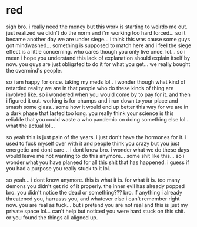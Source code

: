 # red

sigh bro. i really need the money but this work is starting to weirdo me out.  just realized we didn't do the norm and i'm working too hard forced...  so it became another day we are under siege...  i think this was cause some guys got mindwashed...  something is supposed to match here and i feel the siege effect is a little concerning.  who cares though you only live once.  lol...  so i mean i hope you understand this lack of explanation should explain itself by now.  you guys are just obligated to do it for what you get...  we really bought the overmind's people.

so i am happy for once.  taking my meds  lol.. i wonder though what kind of retarded reality we are in that people who do these kinds of thing are involved like.  so i wondered when you would come by to pay for it.  and then i figured it out.  working is for chumps and i run down to your place and smash some glass.. some how it would end up better this way for we are in a dark phase that lasted too long.  you really think your science is this reliable that you could waste a who pandemic on doing something else lol... what the actual lol...

so yeah this is just pain of the years. i just don't have the hormones for it. i used to fuck myself over with it and people think you crazy but you just energetic and dont care...  i dont know bro. i wonder what we do these days would leave me not wanting to do this anymore...  some shit like this...  so i wonder what you have planeed for all this shit that has happened. i guess if you had a purpose you really stuck to it lol.

so yeah...  i dont know anymore.  this is what it is.  for what it is.  too many demons you didn't get rid of it properly.  the inner evil has already popped bro.  you didn't notice the dead or something???  bro.  if anything i already threatened you, harrasss you, and whatever else i can't remember right now.  you are real as fuck...  but i pretend you are not real and this is just my private space lol...  can't help but noticed you were hard stuck on this shit.  or you found the things all aligned up.
